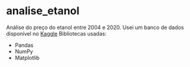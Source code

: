 # analise_etanol
Análise do preço do etanol entre 2004 e 2020.
Usei um banco de dados disponível no [Kaggle](https://www.kaggle.com/datasets/matheusfreitag/gas-prices-in-brazil)
Bibliotecas usadas:
- Pandas
- NumPy
- Matplotlib
